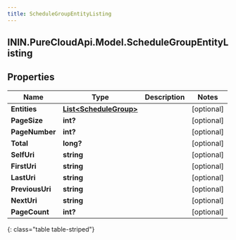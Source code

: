 ```yaml
---
title: ScheduleGroupEntityListing
---
```

## ININ.PureCloudApi.Model.ScheduleGroupEntityListing

## Properties

|Name | Type | Description | Notes|
|------------ | ------------- | ------------- | -------------|
| **Entities** | [**List&lt;ScheduleGroup&gt;**](ScheduleGroup.html) |  | [optional] |
| **PageSize** | **int?** |  | [optional] |
| **PageNumber** | **int?** |  | [optional] |
| **Total** | **long?** |  | [optional] |
| **SelfUri** | **string** |  | [optional] |
| **FirstUri** | **string** |  | [optional] |
| **LastUri** | **string** |  | [optional] |
| **PreviousUri** | **string** |  | [optional] |
| **NextUri** | **string** |  | [optional] |
| **PageCount** | **int?** |  | [optional] |
{: class="table table-striped"}


